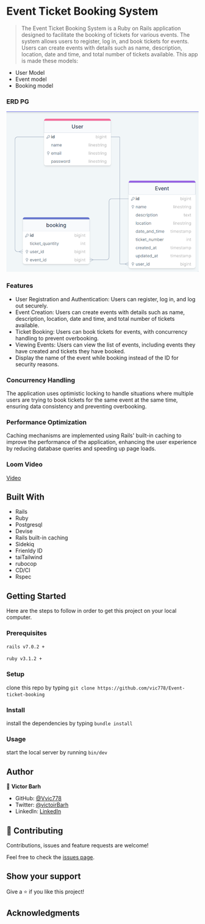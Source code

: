 # Event Ticket Booking System

> The Event Ticket Booking System is a Ruby on Rails application designed to facilitate the booking of tickets for various events. The system allows users to register, log in, and book tickets for events. Users can create events with details such as name, description, location, date and time, and total number of tickets available. This app is made these models:

  - User Model
  - Event model
  - Booking model
  
### ERD PG
![img](app/assets/images/erb.png)

### Features

- User Registration and Authentication: Users can register, log in, and log out securely.
- Event Creation: Users can create events with details such as name, description, location, date and time, and total number of tickets available.
- Ticket Booking: Users can book tickets for events, with concurrency handling to prevent overbooking.
- Viewing Events: Users can view the list of events, including events they have created and tickets they have booked.
- Display the name of the event while booking instead of the ID for security reasons.

### Concurrency Handling
The application uses optimistic locking to handle situations where multiple users are trying to book tickets for the same event at the same time, ensuring data consistency and preventing overbooking.

### Performance Optimization
Caching mechanisms are implemented using Rails' built-in caching to improve the performance of the application, enhancing the user experience by reducing database queries and speeding up page loads.

### Loom Video
 [Video](https://www.loom.com/share/d498d7b113f54ceea81c718d43425c3f?sid=cb04c1d2-9467-4469-b75c-301d9da02e8e)
## Built With

- Rails
- Ruby 
- Postgresql
- Devise
- Rails built-in caching
- Sidekiq
- Frienldy ID
- taiTailwind
- rubocop
- CD/CI
- Rspec


## Getting Started

Here are the steps to follow in order to get this project on your local computer.

### Prerequisites

`rails v7.0.2 +`

`ruby v3.1.2 +`

### Setup

clone this repo by typing `git clone https://github.com/vic778/Event-ticket-booking`

### Install

install the dependencies by typing `bundle install`

### Usage

start the local server by running `bin/dev`


## Author

👤 **Victor Barh**

- GitHub: [@Vvic778](https://github.com/vic778)
- Twitter: [@victoirBarh](https://twitter.com/)
- LinkedIn: [LinkedIn](https://linkedin.com/in/victoir-barh)

## 🤝 Contributing

Contributions, issues and feature requests are welcome!

Feel free to check the [issues page](issues/).

## Show your support

Give a ⭐️ if you like this project!

## Acknowledgments